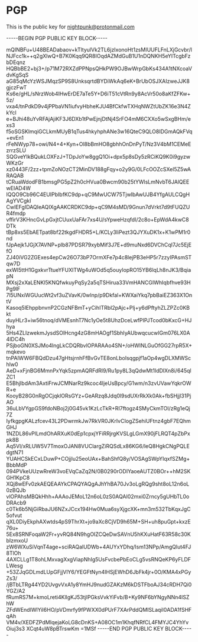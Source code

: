 # PGP 

This is the public key for nightpunk@protonmail.com

-----BEGIN PGP PUBLIC KEY BLOCK-----

mQINBFu+U48BEADabaov+kTltyulVk2TL6jzIxonoHt1zsMIUUFLFnLXjGcvbr/l
NJFcc1k++q2gXlwQ+B7K0Kqq9QR8IOqdAZMdGuB1U1nDQNKH5eYITcgbFzbDEqnz
HQBbBE2+bj3+/p71M72RXZdPPNpsQHkPW9OJBwWrpGbKs434A1tNXcoaVdvKgSqS
aG85qMcYzWSJMqzSP9S8UnksqrtdBYDiWkAq6eK+BrUbOSJXAIzweJJK8gjczFwT
Ks6e/gHL/sNrzWob4IHwErDE7aTe5Y+D6iT51cVtRn9y8AcVr50o8aKfZFKw+5z/
vxa4/tnPdkD9v4jPPbaVN1iufvyHbheKJU4BfCkfwTXHqNWZtUbZK16e3N4ZkYcl
e+BJhi48uYvRFAjAjiKF3J6DXb1tPwEjnjDtNj4SrFO4mM6CXXo5wSxgBHm/exs3
f5oSGSKlmqiGCLkmMUyB1qTus4hkyhphANe3w16QteC9QLO8IDGmAQkFVq+evEn1
rFeNWyp78+owi/N4+4+Kyn+Ol8bBmHO8gbhhOnDnPyT/Nz3V4bM1CEMeEzrrzSLU
SQGveYIkBQukLOXFzJ+TDpJoYw8ggQ1Oi+dpx5p8sDy5zRCiKQ9K0i9gyzwWKzGr
xz0443F/2zz+tpmZoNOzCT2MinDV188gFqy+o2y9G/0LFcOOZcSXel5Z5wARAQAB
tCRuaWdodFB1bmsgPG5pZ2h0cHVua0Bwcm90b25tYWlsLmNvbT6JAlQEEwEIAD4W
IQQO9Cb96C4EUIPbIbfKC9dp+qC9MwUCW75TjwIbAwUJB4YfgAULCQgHAgYVCgkI
CwIEFgIDAQIeAQIXgAAKCRDKC9dp+qC9M4sMD/9Gnun7dVrkt7d9tFUQZUR4fmdp
vffirV3KHncGvLpGxjtCUuxUaFAr7xs4U/sYpweHzqfdI/2c8o+EpWdA4kwC8DTk
tBp8xs5EbAETpat8bf22tkgdFHDR5+L/KCLy3IiPezt3QJYXuDK1x+K1wPM1r0nd
fJpAejk1JGjX7AVNP+plb87PDSR79xybMif3J7E+d9muNxd6DVChCqI7Jc5EjEfO
ZJ40iVG2ZGExes4epCw26O73bP7OrmXFe7p4c8lejPB3eHP5r7zzyIPAsmSTqw7D
exWI5ttH1GgxkvrTtueYFUXITWg4uWOd5q5ouyIopRO15YB6lqLh8nJK3/BqiapN
MXsj2xXaLENKl5KNQfwkuyPqSy2a5qTSHirua33VmHANCGIWhIqbfhve93HPg9lF
7l5UNxiWGUucWt2vf3uZVavK/0wlnp/p9Dkfal+KWXaiYkq7pbBaiEZ363X1OntV
Kasoq5lEhppbnvnP2CGzNFBmT+yCihITRbI2pAjc+Plj+y6dPftyhZLZPZc0KBkt
duyHLr3+iw56tnoq/dVMEsnhT7Nc1yOe5t8UhzDceLwfPIPJTcod0bKxcG+HJhya
5Hs4ZLIzwekmJysdSOlHcng4zG8mHAOgf1SbhIyAUbwqcucwIGm076LX0A4IDC4h
PSjboGN0XSJMo4lngLkCDQRbvlOPARAAo4SN+/oHWINLGuOfGG27rpR5X+mqkevo
tnPAlWW6FBQdDzu47gHtsjrnhFfBvGvTE8onLboIsqgpjf1aOp4wgDLXMWSchlw0
AeD+xFjnBG6MmnPxYqk5zpmAQRFdRl9/Ru1py8L3qQdwMt1IdDlXn8i/645qlZC1
E5BhjIbdAm3AxtiFrwJCMNarRz9kcoc4IjeUsBpcy/G1wm/n3zvUVawYqkrOWR+e
KooyB28G0nRgOCjqklORsGYz+GeARzq8Jdq0l9sdUXrRkXk0Ak+fbSHjjl31PjAO
36uLbVYgpGS9fdoNBoj2j0G45vk1KzLcTkR+RI7ftogz4SMyCkmTOl/zRg1eQj7Z
IyfkgpgKALzfcev43L2PDwrmkJw7RkVR0JKrIvCIogZSehiUFtnz4gbF7EQhmGHJ
1NZDL86vPlLmdOhARXuK0dEp1cpxjYFiRRjrgKVSLgLGmX90jFLRQT4pZbPxpk8B
Aq5Vl/xRLUW5V7TmoxOJAN8VUClargZiRQSdLx86KG6/leQ8HgkCNgPQLEdgtN71
YUAHCSkECxLDuwP+COjjIu25eoUAx+BahShfQ8y/VOSAgSWpYIqxfSZMg+BbbMdP
094PVkeUUzwRreW3voEVqCaZq2N/0B0290rODIYaoeAUTZ0BOr++hM2SKGH1KpC8
XQj8wEFv0zkAEQEAAYkCPAQYAQgAJhYhBA70Jv3oLgRQg9sht8oL12n6oL0zBQJb
vlOPAhsMBQkHhh+AAAoJEMoL12n6oL0zS0AQAI02mxi0Zrncy5gUHbTL0oDRAcb9
c0Tk6b5NjGiRbaJU6NZxJCcx194Hw0Mua6syXjgcXK+mn3m532TbKqxJgC5ofvut
qXL0DiyEkphAXwtds4pS9ThrXt+jo9aXc8CjVD9h65M+SH+uh8puGpt+kxzE76u+
5Ex8SRNFoqaW2Fr+yvRQ84N9hgOIZCQeDwSAVnU5hKXuHatF63R58c30KbIzmxoU
zW6WXuSiVqnT4age+sciRAQalUDWb+4AUYxYDhq/Ism13NPp/AmgQlut4FJ8TlOh
4AXCLLg1T8ohLMxvagXxgViapNhIg5UsFvcbePbEoCLg5vsRNQeKP6yFLDFLWesg
+53ZJqGDLmdLUpGFjjVlY6/YEGFtNyn4IHSjEWhD6JbFk4jr+0O/KMA4xPGyZs3/
/jBTbLTRg44YD2UvgvVxA1y8YmHJ9nudGZAKzM6kDSTFboAJ34cRDH7Qi0YGZ/A2
fRumRS7M+kmoLreti4KllgKJ53tjlPGksVvkYiFvb/B+Ky9NF6bYNgyNNn4ISZhW
ZFdWEndIWlYiI6HO/pVDmrfy9fPWXX0dPUrF7XArPddQMISLaqiI0ADA1fSHFqAh
VM4v/XEDFZPdMIqejaKoLG8cDnKS+A08OC1m1KhqfNRfCL4FMYJC4YhYvOiuj3s3
XCqt4uW8pBTrswKm
=1MSf
-----END PGP PUBLIC KEY BLOCK-----
